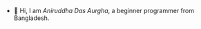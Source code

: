 - 👋 Hi, I am *Aniruddha Das Aurgha*, a beginner programmer from Bangladesh.

<!---
aniruddhadasaurgha/aniruddhadasaurgha is a ✨ special ✨ repository because its `README.md` (this file) appears on your GitHub profile.
You can click the Preview link to take a look at your changes.
--->
